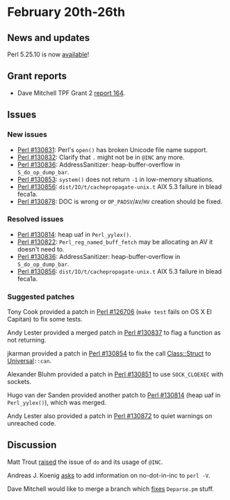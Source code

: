 # February 20th-26th

## News and updates

Perl 5.25.10 is now
[available](http://nntp.perl.org/group/perl.perl5.porters/243173)!

## Grant reports

* Dave Mitchell TPF Grant 2
  [report 164](http://nntp.perl.org/group/perl.perl5.porters/243315).

## Issues

### New issues

* [Perl #130831](http://rt.perl.org/Ticket/Display.html?id=130831):
  Perl's `open()` has broken Unicode file name support.
* [Perl #130832](http://rt.perl.org/Ticket/Display.html?id=130832):
  Clarify that `.` might not be in `@INC` any more.
* [Perl #130836](http://rt.perl.org/Ticket/Display.html?id=130836):
  AddressSanitizer: heap-buffer-overflow in `S_do_op_dump_bar`.
* [Perl #130853](http://rt.perl.org/Ticket/Display.html?id=130853):
  `system()` does not return `-1` in low-memory situations.
* [Perl #130856](http://rt.perl.org/Ticket/Display.html?id=130856):
  `dist/IO/t/cachepropagate-unix.t` AIX 5.3 failure in blead feca1a.
* [Perl #130878](http://rt.perl.org/Ticket/Display.html?id=130878): DOC
  is wrong or `OP_PADSV`/`AV`/`HV` creation should be fixed.

### Resolved issues

* [Perl #130814](http://rt.perl.org/Ticket/Display.html?id=130814):
  heap uaf in `Perl_yylex()`.
* [Perl #130822](http://rt.perl.org/Ticket/Display.html?id=130822):
  `Perl_reg_named_buff_fetch` may be allocating an AV it doesn't need
  to.
* [Perl #130836](http://rt.perl.org/Ticket/Display.html?id=130836):
  AddressSanitizer: heap-buffer-overflow in `S_do_op_dump_bar`.
* [Perl #130856](http://rt.perl.org/Ticket/Display.html?id=130856):
  `dist/IO/t/cachepropagate-unix.t` AIX 5.3 failure in blead feca1a.

### Suggested patches

Tony Cook provided a patch in
[Perl #126706](http://rt.perl.org/Ticket/Display.html?id=126706)
(`make test` fails on OS X El Capitan) to fix some tests.

Andy Lester provided a merged patch in
[Perl #130837](http://rt.perl.org/Ticket/Display.html?id=130837)
to flag a function as not returning.

jkarman provided a patch in
[Perl #130854](http://rt.perl.org/Ticket/Display.html?id=130854)
to fix the call
[Class::Struct](http://metacpan.org/pod/Class::Struct) to
[Universal](http://metacpan.org/pod/Universal)`::can`.

Alexander Bluhm provided a patch in
[Perl #130851](http://rt.perl.org/Ticket/Display.html?id=130851)
to use `SOCK_CLOEXEC` with sockets.

Hugo van der Sanden provided another patch to
[Perl #130814](http://rt.perl.org/Ticket/Display.html?id=130814)
(heap uaf in `Perl_yylex()`), which was merged.

Andy Lester also provided a patch in
[Perl #130872](http://rt.perl.org/Ticket/Display.html?id=130872)
to quiet warnings on unreached code.

## Discussion

Matt Trout
[raised](http://nntp.perl.org/group/perl.perl5.porters/243204) the
issue of `do` and its usage of `@INC`.

Andreas J. Koenig
[asks](http://nntp.perl.org/group/perl.perl5.porters/243256)
to add information on no-dot-in-inc to `perl -V`.

Dave Mitchell would like to merge a branch which
[fixes](http://nntp.perl.org/group/perl.perl5.porters/243314)
`Deparse.pm` stuff.
